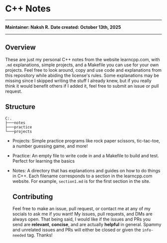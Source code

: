 # C++ Notes
---
**Maintainer: Naksh R.**
**Date created: October 13th, 2025**

---

## Overview

These are just my personal C++ notes from the website learncpp.com, with `.md` explanations, simple projects, and a Makefile you can use for your own projects. Feel free to look around, 
copy and use code and explanations from this repository while abiding the license's rules. Some explanations may be missing since I skipped writing the stuff I already knew, but if you really think it would
benefit others if I added it, feel free to submit an issue or pull request.

## Structure

```
C:.
├───notes
├───practice
└───projects
```

* Projects: Simple practice programs like rock paper scissors, tic-tac-toe, a number guessing game, and more!
* Practice: An empty file to write code in and a Makefile to build and test. Perfect for learning the basics
* Notes: A directory that has explanations and guides on how to do things in C++. Each filename corresponds to a section in the learncpp.com website. For example, `section1.md` is for the first section in the site.

  ## Contributing

  Feel free to make an issue, pull request, or contact me at any of my socials to ask me if you want! My issues, pull requests, and DMs are always open. That being said, I would like if the issues and PRs you
  send are **relevant**, **concise**, and are actually **helpful** in general. Spammy and unrelated issues and PRs will either be closed or given the `info-needed` tag. Thanks!
